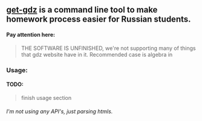 ## [get-gdz](https://github.com/rakivo/get-gdz) is a command line tool to make homework process easier for Russian students.

#### Pay attention here:
> THE SOFTWARE IS UNFINISHED, we're not supporting many of things that gdz website have in it. Recommended case is algebra in

### Usage:

#### TODO:
> finish usage section

###### I'm not using any API's, just parsing htmls.
